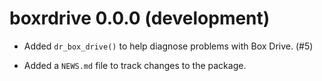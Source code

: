 # boxrdrive 0.0.0 (development)

* Added `dr_box_drive()` to help diagnose problems with Box Drive. (#5)

* Added a `NEWS.md` file to track changes to the package.
